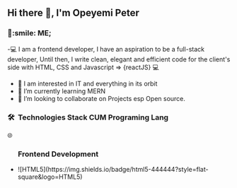 <h2> Hi there 👋, I'm Opeyemi Peter </h2>

<h3> 👨:smile: ME;   </h3>

-💻 I am a frontend developer, I have an aspiration to be a full-stack developer, Until        then, I write clean, elegant and efficient code for the client's side with  HTML, CSS      and Javascript => {reactJS} 💻
- 🔭 I am interested in IT and everything in its orbit
- 🌱 I’m currently learning MERN
- 👯 I’m looking to collaborate on Projects esp Open source.

<h3> 🛠 &nbsp;Technologies Stack CUM Programing Lang</h3>
    🌐 &nbsp;
   <ul>
  <h3>
    Frontend Development
  </h3>
  <li>
    ![HTML5](https://img.shields.io/badge/html5-444444?style=flat-square&logo=HTML5)
  </li>
   </ul>
